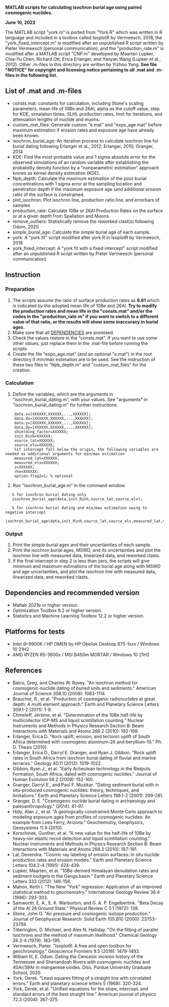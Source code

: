 **MATLAB scripts for calculating isochron burial age using paired cosmogenic nuclides.**

**June 10, 2022**

The MATLAB script "york.m" is ported from "York.R" which was written in R language and included in a toolbox called IsoplotR by Vermeesch, 2018, the "york_fixed_intercept.m" is modified after an unpublished R script written by Pieter Vermeesch (personal communication), and the "production_rate.m" is modified after a MATLAB script "CNP.m" developed by Maarten Lupker, Chia-Yu Chen, Richard Ott, Erica Erlanger, and Yanyan Wang (Lupker et al., 2012). Other .m-files in this directory are written by Yizhou Yang. **See file "NOTICE" for copyright and licensing notice pertaining to all .mat and .m-files in the following list.**

## List of .mat and .m-files
 - consts.mat: constants for calculation, including Stone's scaling parameters, mean life of 10Be and 26Al, alpha as the cutoff value, step for KDE, simalation times, SLHL production rates, limit for iterations, and attenuation lengths of nuclide and muons.
 - custom_mat_files: Generate custom "e.mat" and "expo_age.mat" before maximum estimation if erosion rates and exposure age have already been known.
 - isochron_burial_age: An iteration process to calculate isochron line for burial dating following Erlanger et al., 2012; Erlanger, 2010; Granger, 2014
 - KDE: Find the most probable value and 1 sigma absolute error for the observed simulations of an random variable after establishing the probability density function by a "nonparametric estimation" approach knows as kernel density estimation (KDE).
 - Npb_depth: Calculate the maximum estimation of the post-burial concentrations with 1 sigma error at the sampling location and penetration depth if the maximum exposure age (and additional erosion rate) of the surface is constrained.
 - plot_isochron: Plot isochron line, production ratio line, and errorbars of samples
 - production_rate: Calculate 10Be or 26Al Production Rates on the surface or at a given depth from Spallation and Muons.
 - remove_outliers: Statistically remove the reworked clast(s) following Odom, 2020
 - simple_burial_age: Calculate the simple burial age of each sample.
 - york: A "york fit" script modified after york.R in IsoplotR by Vermeesch, 2018
 - york_fixed_intercept: A "york fit with a fixed intercept" script modified after an unpublished R script written by Pieter Vermeesch (personal communication)

## Instruction
### Preparation
1.  The scripts assume the ratio of surface production rates as  **6.61**  which is indicated by the adopted mean life of 10Be and 26Al.  **Try to modify the production rates and mean life in the "consts.mat" and/or the codes in the "production_rate.m" if you want to switch to a different value of that ratio, or the results will show some inaccuracy in burial ages.**
2. Make sure that all [DEPENDENCIES](https://github.com/QaidamGhost/isochron_burial_dating/blob/main/README.md#dependencies-recommend) are promised.
3. Check the values restore in the "consts.mat". If you want to use some other values, just replace them in the .mat-file before running the scripts.
4. Create the file "expo_age.mat" (and an optional "e.mat") in the root directory if min/max estimation are to be used. See the instruction of these two files in "Npb_depth.m" and "custom_mat_files" for the creation.
### Calculation
1.  Define the variables, which are the arguments in "isochron_burial_dating.m", with your values. See "arguments" in "isochron_burial_dating.m" for further instructions.
```
    data.x=[XXXXXX,XXXXXX,...,XXXXXX];
    data.dx=[XXXXXX,XXXXXX,...,XXXXXX];
    data.y=[XXXXXX,XXXXXX,...,XXXXXX];
    data.dy=[XXXXXX,XXXXXX,...,XXXXXX];
    shielding_factor=XXXXXX;
    init_Rinh=XXXXXX;
    source_lat=XXXXXX;
    source_elv=XXXXXX;
    %if intercept fall below the origin, the following variables are needed as additional arguments for min/max estimation
    measured_lat=XXXXXX;
    measured_elv=XXXXXX;
    z=XXXXXX;
    rho=XXXXXX;
    option.flag2=1; % optional
```
2.  Run "isochron_burial_age.m" in the command window.
 ```
	% for isochron burial dating only
	isochron_burial_age(data,init_Rinh,source_lat,source_elv);
	
	% for isochron burial dating and min/max estimation owing to negative intercept
	isochron_burial_age(data,init_Rinh,source_lat,source_elv,measured_lat,measured_elv,shielding_factor,z,rho,option);
```
### Output
1. Print the simple burial ages and their uncertainties of each sample.
2. Print the isochron burial ages, MSWD, and its uncertainties and plot the isochron line with measured data, linearized data, and reworked clasts.
3. If the final intercept in step 2 is less than zero, the scripts will give minimum and maximum estimations of the burial age along with MSWD and age uncertainties, and plot the isochron line with measured data, linearized data, and reworked clasts.

## Dependencies and recommended version
 - Matlab 2021b or higher version.
 - Optimization Toolbox 9.2 or higher version.
 - Statistics and Machine Learning Toolbox 12.2 or higher version.

## Platforms for tests
 - Intel i9-9900K / HP OMEN by HP Obelisk Desktop 875-1xxx / Windows 10 21H2
 - AMD RYZEN R5-3600x / MSI B450m MORTAR / Windows 10 21H2

## References
 - Balco, Greg, and Charles W. Rovey. "An isochron method for cosmogenic-nuclide dating of buried soils and sediments." American Journal of Science 308.10 (2008): 1083-1114.
 - Braucher, R., et al. "Production of cosmogenic radionuclides at great depth: A multi element approach." Earth and Planetary Science Letters 309.1-2 (2011): 1-9.
 - Chmeleff, Jérôme, et al. "Determination of the 10Be half-life by multicollector ICP-MS and liquid scintillation counting." Nuclear Instruments and Methods in Physics Research Section B: Beam Interactions with Materials and Atoms 268.2 (2010): 192-199.
 - Erlanger, Erica D. "Rock uplift, erosion, and tectonic uplift of South Africa determined with cosmogenic aluminum-26 and beryllium-10." Ph. D. Thesis (2010).
 - Erlanger, Erica D., Darryl E. Granger, and Ryan J. Gibbon. "Rock uplift rates in South Africa from isochron burial dating of fluvial and marine terraces." Geology 40.11 (2012): 1019-1022.
 - Gibbon, Ryan J., et al. "Early Acheulean technology in the Rietputs Formation, South Africa, dated with cosmogenic nuclides." Journal of Human Evolution 56.2 (2009): 152-160.
 - Granger, Darryl E., and Paul F. Muzikar. "Dating sediment burial with in situ-produced cosmogenic nuclides: theory, techniques, and limitations." Earth and Planetary Science Letters 188.1-2 (2001): 269-281.
 - Granger, D. E. "Cosmogenic nuclide burial dating in archaeology and paleoanthropology." (2014): 81-97.
 - Hidy, Alan J., et al. "A geologically constrained Monte Carlo approach to modeling exposure ages from profiles of cosmogenic nuclides: An example from Lees Ferry, Arizona." Geochemistry, Geophysics, Geosystems 11.9 (2010).
 - Korschinek, Gunther, et al. "A new value for the half-life of 10Be by heavy-ion elastic recoil detection and liquid scintillation counting." Nuclear Instruments and Methods in Physics Research Section B: Beam Interactions with Materials and Atoms 268.2 (2010): 187-191.
 - Lal, Devendra. "Cosmic ray labeling of erosion surfaces: in situ nuclide production rates and erosion models." Earth and Planetary Science Letters 104.2-4 (1991): 424-439.
 - Lupker, Maarten, et al. "10Be-derived Himalayan denudation rates and sediment budgets in the Ganga basin." Earth and Planetary Science Letters 333 (2012): 146-156.
 - Mahon, Keith I. "The New “York” regression: Application of an improved statistical method to geochemistry." International Geology Review 38.4 (1996): 293-303.
 - Samworth, E. A., E. K. Warburton, and G. A. P. Engelbertink. "Beta Decay of the Al 26 Ground State." Physical Review C 5.1 (1972): 138.
 - Stone, John O. "Air pressure and cosmogenic isotope production." Journal of Geophysical Research: Solid Earth 105.B10 (2000): 23753-23759.
 - Titterington, D. Michael, and Alex N. Halliday. "On the fitting of parallel isochrons and the method of maximum likelihood." Chemical Geology 26.3-4 (1979): 183-195.
 - Vermeesch, Pieter. "IsoplotR: A free and open toolbox for geochronology." Geoscience Frontiers 9.5 (2018): 1479-1493.
 - William III, E. Odom. Dating the Cenozoic incision history of the Tennessee and Shenandoah Rivers with cosmogenic nuclides and 40Ar/39Ar in manganese oxides. Diss. Purdue University Graduate School, 2020.
 - York, Derek. "Least squares fitting of a straight line with correlated errors." Earth and planetary science letters 5 (1968): 320-324.
 - York, Derek, et al. "Unified equations for the slope, intercept, and standard errors of the best straight line." American journal of physics 72.3 (2004): 367-375.
